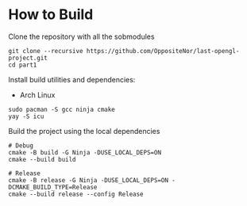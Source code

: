 # How to Build

Clone the repository with all the sobmodules

```shell
git clone --recursive https://github.com/OppositeNor/last-opengl-project.git
cd part1
```

Install build utilities and dependencies:

- Arch Linux

```shell
sudo pacman -S gcc ninja cmake
yay -S icu
```

Build the project using the local dependencies

```shell
# Debug
cmake -B build -G Ninja -DUSE_LOCAL_DEPS=ON
cmake --build build

# Release
cmake -B release -G Ninja -DUSE_LOCAL_DEPS=ON -DCMAKE_BUILD_TYPE=Release
cmake --build release --config Release
```
